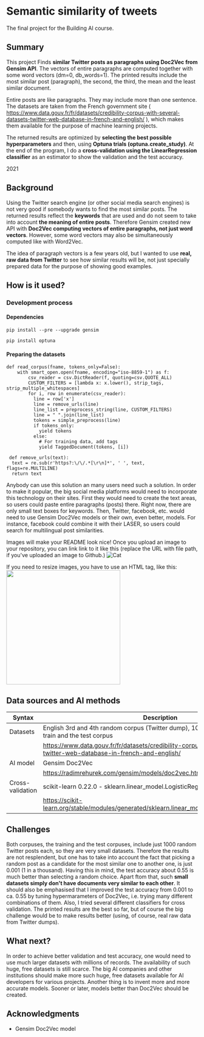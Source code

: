 <!-- This is the markdown template for the final project of the Building AI course, 
created by Reaktor Innovations and University of Helsinki. 
Copy the template, paste it to your GitHub README and edit! -->

# Semantic similarity of tweets

The final project for the Building AI course.

## Summary

This project Finds **similar Twitter posts as paragraphs using Doc2Vec from Gensim API**. 
The vectors of entire paragraphs are computed together with some word vectors (dm=0, db_words=1). The printed results include the most similar post (paragraph), the second, the third, the mean and the least similar document. 

Entire posts are like paragraphs. They may include more than one sentence. The datasets are taken from the French government site ( https://www.data.gouv.fr/fr/datasets/credibility-corpus-with-several-datasets-twitter-web-database-in-french-and-english/ ), which makes them available for the purpose of machine learning projects.

The returned results are optimized by **selecting the best possible hyperparameters** and then, using **Optuna trials (optuna.create_study)**. 
At the end of the program, I do a **cross-validation using the LinearRegression classifier** as an estimator to show the validation and the test accuracy.

2021

## Background

Using the Twitter search engine (or other social media search engines) is not very good if somebody wants to find the most similar posts. The returned results reflect the **keywords** that are used and do not seem to take into account **the meaning of entire posts**. Therefore Gensim created new API with **Doc2Vec computing vectors of entire paragraphs, not just word vectors**. However, some word vectors may also be simultaneously computed like with Word2Vec. 

The idea of paragraph vectors is a few years old, but I wanted to use **real, raw data from Twitter** to see how similar results will be, not just specially prepared data for the purpose of showing good examples.

## How is it used?

### Development process

#### Dependencies
```
pip install --pre --upgrade gensim

pip install optuna
```
#### Preparing the datasets
```
def read_corpus(fname, tokens_only=False):
    with smart_open.open(fname, encoding="iso-8859-1") as f:
        csv_reader = csv.DictReader(f, quoting=csv.QUOTE_ALL)
        CUSTOM_FILTERS = [lambda x: x.lower(), strip_tags, strip_multiple_whitespaces]
        for i, row in enumerate(csv_reader):
          line = row['x']
          line = remove_urls(line)
          line_list = preprocess_string(line, CUSTOM_FILTERS)
          line = " ".join(line_list)
          tokens = simple_preprocess(line)
          if tokens_only:
            yield tokens
          else:
            # For training data, add tags
            yield TaggedDocument(tokens, [i])

 def remove_urls(text):
  text = re.sub(r'https?:\/\/.*[\r\n]*', ' ', text, flags=re.MULTILINE)
  return text
```
Anybody can use this solution an many users need such a solution. In order to make it popular, the big social media platforms would need to incorporate this technology on their sites. First they would need to create the text areas, so users could paste entire paragraphs (posts) there. Right now, there are only small text boxes for keywords. Then, Twitter, facebook, etc. would need to use Gensim Doc2Vec models or their own, even better, models. For instance, facebook could combine it with their LASER, so users could search for multilingual post similarities.

Images will make your README look nice!
Once you upload an image to your repository, you can link link to it like this (replace the URL with file path, if you've uploaded an image to Github.)
![Cat](https://upload.wikimedia.org/wikipedia/commons/5/5e/Sleeping_cat_on_her_back.jpg)

If you need to resize images, you have to use an HTML tag, like this:
<img src="https://upload.wikimedia.org/wikipedia/commons/5/5e/Sleeping_cat_on_her_back.jpg" width="300">

## Data sources and AI methods

| Syntax            | Description                                                                                                                   |
| ----------------- | ----------------------------------------------------------------------------------------------------------------------------- |
| Datasets          |  English 3rd and 4th random corpus (Twitter dump), 1000 posts each, used as the train and the test corpus                     |
|                   |  https://www.data.gouv.fr/fr/datasets/credibility-corpus-with-several-datasets-twitter-web-database-in-french-and-english/    |
| AI model          |  Gensim Doc2Vec                                                                                                               |
|                   |  https://radimrehurek.com/gensim/models/doc2vec.html                                                                          |
| Cross-validation  |  scikit-learn 0.22.0 - sklearn.linear_model.LogisticRegression                                                                |
|                   |  https://scikit-learn.org/stable/modules/generated/sklearn.linear_model.LogisticRegression.html                               |

## Challenges

Both corpuses, the training and the test corpuses, include just 1000 random Twitter posts each, so they are very small datasets. Therefore the results are not resplendent, but one has to take into account the fact that picking a random post as a candidate for the most similar one to another one, is just 0.001 (1 in a thousand). Having this in mind, the test accuracy about 0.55 is much better than selecting a random choice. Apart ftom that, such **small datasets simply don't have documents very similar to each other**.
It should also be emphasised that I improved the test accuracy from 0.001 to ca. 0.55 by tuning hypermarameters of Doc2Vec, i.e. trying many different combinations of them. Also, I tried several different classifiers for cross validation. The printed results are the best so far, but of course the big challenge would be to make results better (using, of course, real raw data from Twitter dumps).

## What next?

In order to achieve better validation and test accuracy, one would need to use much larger datasets with millions of records. The availability of such huge, free datasets is still scarce. The big AI companies and other institutions should make more such huge, free datasets available for AI developers for various projects.
Another thing is to invent more and more accurate models. Sooner or later, models better than Doc2Vec should be created.

## Acknowledgments

* Gensim Doc2Vec model

